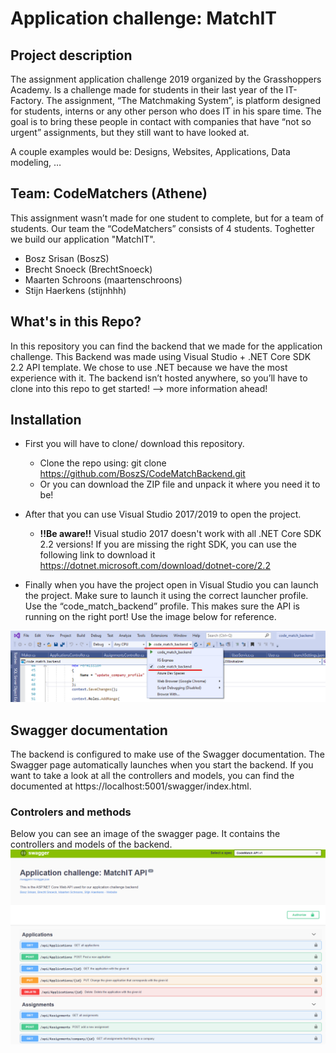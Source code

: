 # Application challenge: MatchIT

## Project description

The assignment application challenge 2019 organized by the Grasshoppers Academy. Is a challenge made for students in their last year of the IT-Factory. The assignment, “The Matchmaking System”, is platform designed for students, interns or any other person who does IT in his spare time. The goal is to bring these people in contact with companies that have “not so urgent” assignments, but they still want to have looked at.

A couple examples would be: Designs, Websites, Applications, Data modeling, …

## Team: CodeMatchers (Athene)

This assignment wasn’t made for one student to complete, but for a team of students. Our team the “CodeMatchers” consists of 4 students. Toghetter we build our application "MatchIT".
  * Bosz Srisan (BoszS)
  * Brecht Snoeck (BrechtSnoeck)
  * Maarten Schroons (maartenschroons)
  * Stijn Haerkens (stijnhhh)

## What's in this Repo?

In this repository you can find the backend that we made for the application challenge. This Backend was made using Visual Studio + .NET Core SDK 2.2 API template. We chose to use .NET because we have the most experience with it. The backend isn’t hosted anywhere, so you’ll have to clone into this repo to get started!  --> more information ahead! 

## Installation

* First you will have to clone/ download this repository. 
  * Clone the repo using: git clone https://github.com/BoszS/CodeMatchBackend.git
  * Or you can download the ZIP file and unpack it where you need it to be!
* After that you can use Visual Studio 2017/2019 to open the project. 

  * **!!Be aware!!** Visual studio 2017 doesn't work with all .NET Core SDK 2.2 versions! If you are missing the right SDK, you can use the following link to download it https://dotnet.microsoft.com/download/dotnet-core/2.2
  
* Finally when you have the project open in Visual Studio you can launch the project. Make sure to launch it using the correct launcher profile. Use the “code_match_backend” profile. This makes sure the API is running on the right port! Use the image below for reference.

 <img alt="Launcher profile" src="img/launchSettings.png">
 
 ## Swagger documentation
 
The backend is configured to make use of the Swagger documentation. The Swagger page automatically launches when you start the backend. If you want to take a look at all the controllers and models, you can find the documented at https://localhost:5001/swagger/index.html.

### Controlers and methods
Below you can see an image of the swagger page. It contains the controllers and models of the backend.
 <img alt="Launcher profile" src="img/swagger.png">
